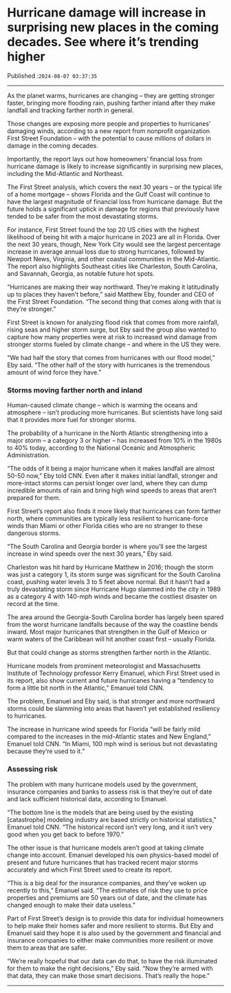 # Hurricane damage will increase in surprising new places in the coming decades. See where it’s trending higher

Published :`2024-08-07 03:37:35`

---

As the planet warms, hurricanes are changing – they are getting stronger faster, bringing more flooding rain, pushing farther inland after they make landfall and tracking farther north in general.

Those changes are exposing more people and properties to hurricanes’ damaging winds, according to a new report from nonprofit organization First Street Foundation – with the potential to cause millions of dollars in damage in the coming decades.

Importantly, the report lays out how homeowners’ financial loss from hurricane damage is likely to increase significantly in surprising new places, including the Mid-Atlantic and Northeast.

The First Street analysis, which covers the next 30 years – or the typical life of a home mortgage – shows Florida and the Gulf Coast will continue to have the largest magnitude of financial loss from hurricane damage. But the future holds a significant uptick in damage for regions that previously have tended to be safer from the most devastating storms.

For instance, First Street found the top 20 US cities with the highest likelihood of being hit with a major hurricane in 2023 are all in Florida. Over the next 30 years, though, New York City would see the largest percentage increase in average annual loss due to strong hurricanes, followed by Newport News, Virginia, and other coastal communities in the Mid-Atlantic. The report also highlights Southeast cities like Charleston, South Carolina, and Savannah, Georgia, as notable future hot spots.

“Hurricanes are making their way northward. They’re making it latitudinally up to places they haven’t before,” said Matthew Eby, founder and CEO of the First Street Foundation. “The second thing that comes along with that is they’re stronger.”

First Street is known for analyzing flood risk that comes from more rainfall, rising seas and higher storm surge, but Eby said the group also wanted to capture how many properties were at risk to increased wind damage from stronger storms fueled by climate change – and where in the US they were.

“We had half the story that comes from hurricanes with our flood model,” Eby said. “The other half of the story with hurricanes is the tremendous amount of wind force they have.”

### Storms moving farther north and inland

Human-caused climate change – which is warming the oceans and atmosphere – isn’t producing more hurricanes. But scientists have long said that it provides more fuel for stronger storms.

The probability of a hurricane in the North Atlantic strengthening into a major storm – a category 3 or higher – has increased from 10% in the 1980s to 40% today, according to the National Oceanic and Atmospheric Administration.

“The odds of it being a major hurricane when it makes landfall are almost 50-50 now,” Eby told CNN. Even after it makes initial landfall, stronger and more-intact storms can persist longer over land, where they can dump incredible amounts of rain and bring high wind speeds to areas that aren’t prepared for them.

First Street’s report also finds it more likely that hurricanes can form farther north, where communities are typically less resilient to hurricane-force winds than Miami or other Florida cities who are no stranger to these dangerous storms.

“The South Carolina and Georgia border is where you’ll see the largest increase in wind speeds over the next 30 years,” Eby said.

Charleston was hit hard by Hurricane Matthew in 2016; though the storm was just a category 1, its storm surge was significant for the South Carolina coast, pushing water levels 3 to 5 feet above normal. But it hasn’t had a truly devastating storm since Hurricane Hugo slammed into the city in 1989 as a category 4 with 140-mph winds and became the costliest disaster on record at the time.

The area around the Georgia-South Carolina border has largely been spared from the worst hurricane landfalls because of the way the coastline bends inward. Most major hurricanes that strengthen in the Gulf of Mexico or warm waters of the Caribbean will hit another coast first – usually Florida.

But that could change as storms strengthen farther north in the Atlantic.

Hurricane models from prominent meteorologist and Massachusetts Institute of Technology professor Kerry Emanuel, which First Street used in its report, also show current and future hurricanes having a “tendency to form a little bit north in the Atlantic,” Emanuel told CNN.

The problem, Emanuel and Eby said, is that stronger and more northward storms could be slamming into areas that haven’t yet established resiliency to hurricanes.

The increase in hurricane wind speeds for Florida “will be fairly mild compared to the increases in the mid-Atlantic states and New England,” Emanuel told CNN. “In Miami, 100 mph wind is serious but not devastating because they’re used to it.”

### Assessing risk

The problem with many hurricane models used by the government, insurance companies and banks to assess risk is that they’re out of date and lack sufficient historical data, according to Emanuel.

“The bottom line is the models that are being used by the existing [catastrophe] modeling industry are based strictly on historical statistics,” Emanuel told CNN. “The historical record isn’t very long, and it isn’t very good when you get back to before 1970.”

The other issue is that hurricane models aren’t good at taking climate change into account. Emanuel developed his own physics-based model of present and future hurricanes that has tracked recent major storms accurately and which First Street used to create its report.

“This is a big deal for the insurance companies, and they’ve woken up recently to this,” Emanuel said. “The estimates of risk they use to price properties and premiums are 50 years out of date, and the climate has changed enough to make their data useless.”

Part of First Street’s design is to provide this data for individual homeowners to help make their homes safer and more resilient to storms. But Eby and Emanuel said they hope it is also used by the government and financial and insurance companies to either make communities more resilient or move them to areas that are safer.

“We’re really hopeful that our data can do that, to have the risk illuminated for them to make the right decisions,” Eby said. “Now they’re armed with that data, they can make those smart decisions. That’s really the hope.”

---

